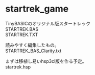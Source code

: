 # startrek_game

TinyBASICのオリジナル版スタートレック<br>
STARTREK.BAS<br>
STARTREK.TXT<br>

読みやすく編集したもの。<br>
STARTREK_BAS_Clarity.txt<br>

まずは移植し易いhsp3cl版を作る予定。<br>
startrek.hsp<br>
